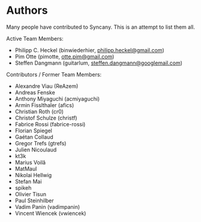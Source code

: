Authors
=======
Many people have contributed to Syncany. This is an attempt to list them all.

Active Team Members:
- Philipp C. Heckel (binwiederhier, philipp.heckel@gmail.com) 
- Pim Otte (pimotte, otte.pim@gmail.com)
- Steffen Dangmann (guitarlum, steffen.dangmann@googlemail.com)

Contributors / Former Team Members:
- Alexandre Viau (ReAzem)
- Andreas Fenske
- Anthony Miyaguchi (acmiyaguchi)
- Armin Fisslthaler (afics)
- Christian Roth (cr0)
- Christof Schulze (christf)
- Fabrice Rossi (fabrice-rossi)
- Florian Spiegel
- Gaétan Collaud
- Gregor Trefs (gtrefs)
- Julien Nicoulaud
- kt3k
- Marius Voilă
- MatMaul
- Nikolai Hellwig
- Stefan Mai
- spikeh
- Olivier Tisun
- Paul Steinhilber
- Vadim Panin (vadimpanin)
- Vincent Wiencek (vwiencek)
